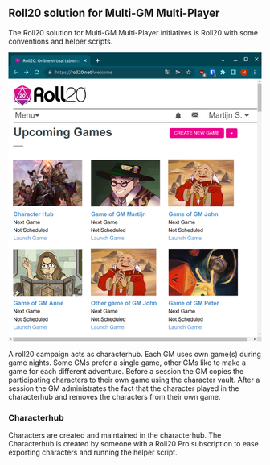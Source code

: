 ## Roll20 solution for Multi-GM Multi-Player 

The Roll20 solution for Multi-GM Multi-Player initiatives is Roll20 with some conventions and helper scripts. 

![](roll20-opening-page.png)

A roll20 campaign acts as characterhub. Each GM uses own game(s) during game nights. Some GMs prefer a single game, other GMs like to make a game for each different adventure. Before a session the GM copies the participating characters to their own game using the character vault. After a session the GM administrates the fact that the character played in the characterhub and removes the characters from their own game.

### Characterhub

Characters are created and maintained in the characterhub. The Characterhub is created by someone with a Roll20 Pro subscription to ease exporting characters and running the helper script.


